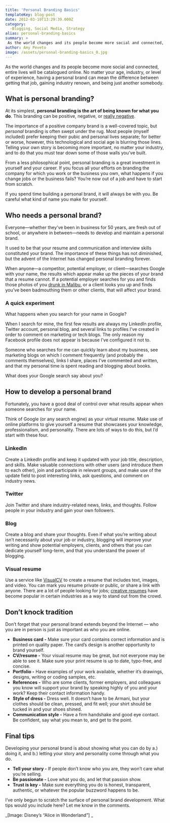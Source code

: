 ```yaml
---
title: 'Personal Branding Basics'
templateKey: blog-post
date: 2012-03-19T13:29:39.000Z
category: 
  -Blogging, Social Media, Strategy
alias: personal-branding-basics
summary: > 
 As the world changes and its people become more social and connected, entire lives will be catalogued online. No matter your age, industry, or level of experience, having a personal brand can mean the difference between getting that job, gaining industry renown, and being just another somebody.
author: Amy Peveto
image: /assets/personal-branding-basics_0.jpg
---
```


As the world changes and its people become more social and connected, entire lives will be catalogued online. No matter your age, industry, or level of experience, having a personal brand can mean the difference between getting that job, gaining industry renown, and being just another somebody.

What is personal branding?
--------------------------

At its simplest, **personal branding is the art of being known for what you do**. This branding can be positive, negative, or [really negative](http://venturebeat.com/2011/12/27/ocean-marketing-how-to-self-destruct-your-company-with-just-a-few-measly-emails/).

The importance of a positive company brand is a well-covered topic, but _personal_ branding is often swept under the rug. Most people (myself included) prefer keeping their pubic and personal lives separate; for better or worse, however, this technological and social age is blurring those lines. Telling your own story is becoming more important, no matter your industry, and to do that you must tear down some of those walls you’ve built.

From a less philosophical point, personal branding is a great investment in yourself and your career. If you focus all your efforts on branding the company for which you work or the business you own, what happens if you change jobs or the business fails? You’re now out of a job and have to start from scratch.

If you spend time building a personal brand, it will always be with you. Be careful what kind of name you make for yourself.

Who needs a personal brand?
---------------------------

Everyone—whether they’ve been in business for 50 years, are fresh out of school, or anywhere in between—needs to develop and maintain a personal brand.

It used to be that your resume and communication and interview skills constituted your brand. The importance of these things has not diminished, but the advent of the Internet has changed personal branding forever.

When anyone—a competitor, potential employer, or client—searches Google with your name, the results which appear make up the pieces of your brand that a resume cannot. If a potential employer searches for you and finds those photos of you [drunk in Malibu](http://www.thesmokinggun.com/mugshots/celebrity/hollywood/nick-nolte), or a client looks you up and finds you’ve been badmouthing them or other clients, that will affect your brand.

### A quick experiment

What happens when you search for your name in Google?

When I search for mine, the first few results are always my LinkedIn profile, Twitter account, personal blog, and several links to profiles I’ve created in order to comment on marketing or tech blogs. The only reason my Facebook profile does not appear is because I’ve configured it not to.

Someone who searches for me can quickly learn about my business, see marketing blogs on which I comment frequently (and probably the comments themselves), links I share, places I’ve commented and written, and that my personal time is spent reading and blogging about books.

What does your Google search say about you?

How to develop a personal brand
-------------------------------

Fortunately, you have a good deal of control over what results appear when someone searches for your name.

Think of Google (or any search engine) as your virtual resume. Make use of online platforms to give yourself a resume that showcases your knowledge, professionalism, and personality. There are lots of ways to do this, but I’d start with these four.

### LinkedIn

Create a LinkedIn profile and keep it updated with your job title, description, and skills. Make valuable connections with other users (and introduce them to each other), join and participate in relevant groups, and make use of the update field to post interesting links, ask questions, and comment on industry news.

### Twitter

Join Twitter and share industry-related news, links, and thoughts. Follow people in your industry and gain your own followers.

### Blog

Create a blog and share your thoughts. Even if what you’re writing about isn’t necessarily about your job or industry, blogging will improve your writing and show potential employers, clients, and others that you can dedicate yourself long-term, and that you understand the power of blogging.

### Visual resume

Use a service like [VisualCV](https://www.visualcv.com/www/a_better_resume/) to create a resume that includes text, images, and video. You can mark you resume private or public, or share a link with anyone. There are a lot of people looking for jobs; [creative resumes](http://www.businessinsider.com/insanely-creative-resumes-2011-6#) have become popular in certain industries as a way to stand out from the crowd.

Don’t knock tradition
---------------------

Don’t forget that your personal brand extends beyond the Internet — who you are in person is just as important as who you are online.

*   **Business card -** Make sure your card contains correct information and is printed on quality paper. The card’s design is another opportunity to brand yourself.
*   **CV/resume -** Your visual resume may be great, but not everyone may be able to see it. Make sure your print resume is up to date, typo-free, and concise.
*   **Portfolio -** Have examples of your work available, whether it’s drawings, designs, writing or coding samples, etc.
*   **References -** Who are some clients, former employers, and colleagues you know will support your brand by speaking highly of you and your work? Keep their contact information handy.
*   **Style of dress -** Dress well. It doesn’t have to be Armani, but your clothes should be clean, pressed, and fit well; your shirt should be tucked in and your shoes shined.
*   **Communication style -** Have a firm handshake and good eye contact. Be confident, say what you mean to, and get to the point.

Final tips
----------

Developing your personal brand is about showing what you can do by a.) doing it, and b.) letting your story and personality come through what you do.

*   **Tell your story -** If people don’t know who you are, they won’t care what you’re selling.
*   **Be passionate -** Love what you do, and let that passion show.
*   **Trust is key -** Make sure everything you do is honest, transparent, authentic, or whatever the popular buzzword happens to be.

I’ve only begun to scratch the surface of personal brand development. What tips would you include here? Let me know in the comments.

_\[Image: Disney’s “Alice in Wonderland”\] _